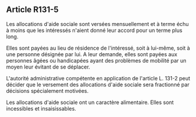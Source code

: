 ## Article R131-5

Les allocations d'aide sociale sont versées mensuellement et à terme échu à moins que les intéressés n'aient
donné leur accord pour un terme plus long.

Elles sont payées au lieu de résidence de l'intéressé, soit à lui-même, soit à une personne désignée par lui. A
leur demande, elles sont payées aux personnes âgées ou handicapées ayant des problèmes de mobilité par un
moyen leur évitant de se déplacer.

L'autorité administrative compétente en application de l'article L. 131-2 peut décider que le versement des
allocations d'aide sociale sera fractionné par décisions spécialement motivées.

Les allocations d'aide sociale ont un caractère alimentaire. Elles sont incessibles et insaisissables.

